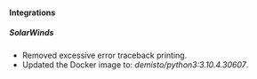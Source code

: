 
#### Integrations
##### SolarWinds
- Removed excessive error traceback printing.
- Updated the Docker image to: *demisto/python3:3.10.4.30607*.
